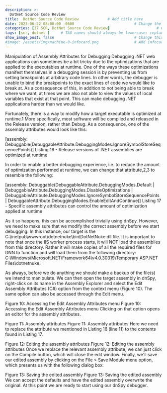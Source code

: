 ```yaml
---
description: >-
  DotNet Source Code Review
title:  DotNet Source Code Review             # Add title here
date: 2023-06-22 08:00:00 -0600                           # Change the date to match completion date
categories: [17 SCR, DotNet Source Code Review]                     # Change Templates to Writeup
tags: [scr, dotnet ]     # TAG names should always be lowercase; replace template with writeup, and add relevant tags
show_image_post: false                                    # Change this to true
#image: /assets/img/machine-0-infocard.png                # Add infocard image here for post preview image
---
```


Manipulation of Assembly Attributes for Debugging
Debugging .NET web applications can sometimes be a bit tricky due to the optimizations that are applied to the executables at runtime. One of the ways these optimizations manifest themselves in a debugging session is by preventing us from setting breakpoints at arbitrary code lines. In other words, the debugger is unable to bind the breakpoints to the exact lines of code we would like to break at. As a consequence of this, in addition to not being able to break where we want, at times we are also not able to view the values of local variables that exist at that point. This can make debugging .NET applications harder than we would like.

Fortunately, there is a way to modify how a target executable is optimized at runtime.1 More specifically, most software will be compiled and released in the Release version, rather than Debug. As a consequence, one of the assembly attributes would look like this:

[assembly: Debuggable(DebuggableAttribute.DebuggingModes.IgnoreSymbolStoreSequencePoints)]
Listing 16 - Release versions of .NET assemblies are optimized at runtime

In order to enable a better debugging experience, i.e. to reduce the amount of optimization performed at runtime, we can change that attribute,2,3 to resemble the following:

[assembly: Debuggable(DebuggableAttribute.DebuggingModes.Default | DebuggableAttribute.DebuggingModes.DisableOptimizations | DebuggableAttribute.DebuggingModes.IgnoreSymbolStoreSequencePoints | DebuggableAttribute.DebuggingModes.EnableEditAndContinue)]
Listing 17 - Specific assembly attributes can control the amount of optimization applied at runtime

As it so happens, this can be accomplished trivially using dnSpy. However, we need to make sure that we modify the correct assembly before we start debugging. In this instance, our target is the C:\inetpub\wwwroot\dotnetnuke\bin\DotNetNuke.dll file. It is important to note that once the IIS worker process starts, it will NOT load the assemblies from this directory. Rather it will make copies of all the required files for DNN to function and will load them from the following directory: C:\Windows\Microsoft.NET\Framework64\v4.0.30319\Temporary ASP.NET Files\dotnetnuke\.

As always, before we do anything we should make a backup of the file(s) we intend to manipulate. We can then open the target assembly in dnSpy, right-click on its name in the Assembly Explorer and select the Edit Assembly Attributes (C#) option from the context menu (Figure 10). The same option can also be accessed through the Edit menu.

Figure 10: Accessing the Edit Assembly Attributes menu
Figure 10: Accessing the Edit Assembly Attributes menu
Clicking on that option opens an editor for the assembly attributes.

Figure 11: Assembly attributes
Figure 11: Assembly attributes
Here we need to replace the attribute we mentioned in Listing 16 (line 11) to the contents found in Listing 17.

Figure 12: Editing the assembly attributes
Figure 12: Editing the assembly attributes
Once we replace the relevant assembly attribute, we can just click on the Compile button, which will close the edit window. Finally, we'll save our edited assembly by clicking on the File > Save Module menu option, which presents us with the following dialog box:

Figure 13: Saving the edited assembly
Figure 13: Saving the edited assembly
We can accept the defaults and have the edited assembly overwrite the original. At this point we are ready to start using our dnSpy debugger.